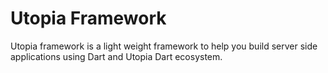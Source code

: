 # Utopia Framework

Utopia framework is a light weight framework to help you build server side applications using Dart and Utopia Dart ecosystem.

